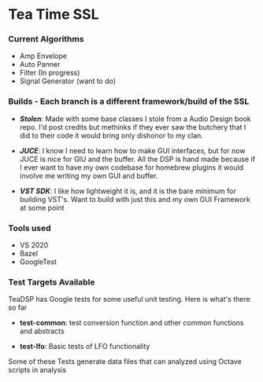 # Tea Time SSL

### Current Algorithms
* Amp Envelope
* Auto Panner
* Filter (In progress)
* Signal Generator (want to do)

### Builds - Each branch is a different framework/build of the SSL
* ***Stolen***: Made with some base classes I stole from a Audio Design book repo. I'd post credits but methinks if they ever saw the butchery that I did to their code it would bring only dishonor to my clan.

* ***JUCE***: I know I need to learn how to make GUI interfaces, but for now JUCE is nice for GIU and the buffer. All the DSP is hand made because if I ever want to have my own codebase for homebrew plugins it would involve me writing my own GUI and buffer.

* ***VST SDK***: I like how lightweight it is, and it is the bare minimum for building VST's. Want to build with just this and my own GUI Framework at some point

### Tools used
* VS 2020
* Bazel
* GoogleTest

### Test Targets Available
TeaDSP has Google tests for some useful unit testing. Here is what's there so far

* **test-common**: test conversion function and other common functions and abstracts

* **test-lfo**: Basic tests of LFO functionality

Some of these Tests generate data files that can analyzed using Octave scripts in analysis
